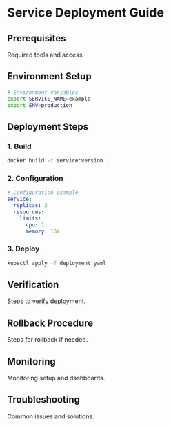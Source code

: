 # Service Deployment Guide

## Prerequisites
Required tools and access.

## Environment Setup
```bash
# Environment variables
export SERVICE_NAME=example
export ENV=production
```

## Deployment Steps

### 1. Build
```bash
docker build -t service:version .
```

### 2. Configuration
```yaml
# Configuration example
service:
  replicas: 3
  resources:
    limits:
      cpu: 1
      memory: 1Gi
```

### 3. Deploy
```bash
kubectl apply -f deployment.yaml
```

## Verification
Steps to verify deployment.

## Rollback Procedure
Steps for rollback if needed.

## Monitoring
Monitoring setup and dashboards.

## Troubleshooting
Common issues and solutions.
